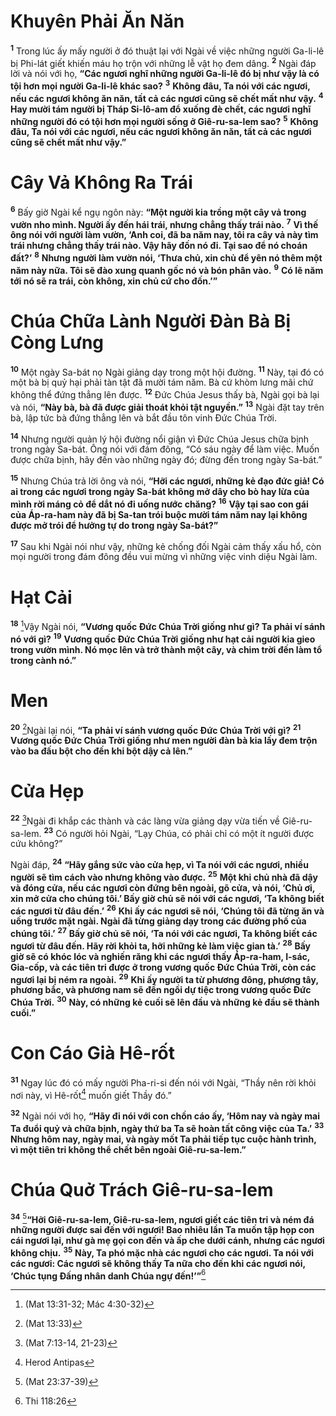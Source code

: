 # Khuyên Phải Ăn Năn

<sup><b>1</b></sup> Trong lúc ấy mấy người ở đó thuật lại với Ngài về việc những người Ga-li-lê bị Phi-lát giết khiến máu họ trộn với những lễ vật họ đem dâng. <sup><b>2</b></sup> Ngài đáp lời và nói với họ, **“Các ngươi nghĩ những người Ga-li-lê đó bị như vậy là có tội hơn mọi người Ga-li-lê khác sao?** <sup><b>3</b></sup> **Không đâu, Ta nói với các ngươi, nếu các ngươi không ăn năn, tất cả các ngươi cũng sẽ chết mất như vậy.** <sup><b>4</b></sup> **Hay mười tám người bị Tháp Si-lô-am đổ xuống đè chết, các ngươi nghĩ những người đó có tội hơn mọi người sống ở Giê-ru-sa-lem sao?** <sup><b>5</b></sup> **Không đâu, Ta nói với các ngươi, nếu các ngươi không ăn năn, tất cả các ngươi cũng sẽ chết mất như vậy.”**

# Cây Vả Không Ra Trái

<sup><b>6</b></sup> Bấy giờ Ngài kể ngụ ngôn này: **“Một người kia trồng một cây vả trong vườn nho mình. Người ấy đến hái trái, nhưng chẳng thấy trái nào.** <sup><b>7</b></sup> **Vì thế ông nói với người làm vườn, ‘Anh coi, đã ba năm nay, tôi ra cây vả này tìm trái nhưng chẳng thấy trái nào. Vậy hãy đốn nó đi. Tại sao để nó choán đất?’** <sup><b>8</b></sup> **Nhưng người làm vườn nói, ‘Thưa chủ, xin chủ để yên nó thêm một năm này nữa. Tôi sẽ đào xung quanh gốc nó và bón phân vào.** <sup><b>9</b></sup> **Có lẽ năm tới nó sẽ ra trái, còn không, xin chủ cứ cho đốn.’”**

# Chúa Chữa Lành Người Đàn Bà Bị Còng Lưng

<sup><b>10</b></sup> Một ngày Sa-bát nọ Ngài giảng dạy trong một hội đường. <sup><b>11</b></sup> Này, tại đó có một bà bị quỷ hại phải tàn tật đã mười tám năm. Bà cứ khòm lưng mãi chứ không thể đứng thẳng lên được. <sup><b>12</b></sup> Đức Chúa Jesus thấy bà, Ngài gọi bà lại và nói, **“Này bà, bà đã được giải thoát khỏi tật nguyền.”** <sup><b>13</b></sup> Ngài đặt tay trên bà, lập tức bà đứng thẳng lên và bắt đầu tôn vinh Đức Chúa Trời.

<sup><b>14</b></sup> Nhưng người quản lý hội đường nổi giận vì Đức Chúa Jesus chữa bịnh trong ngày Sa-bát. Ông nói với đám đông, “Có sáu ngày để làm việc. Muốn được chữa bịnh, hãy đến vào những ngày đó; đừng đến trong ngày Sa-bát.”

<sup><b>15</b></sup> Nhưng Chúa trả lời ông và nói, **“Hỡi các ngươi, những kẻ đạo đức giả! Có ai trong các ngươi trong ngày Sa-bát không mở dây cho bò hay lừa của mình rời máng cỏ để dắt nó đi uống nước chăng?** <sup><b>16</b></sup> **Vậy tại sao con gái của Áp-ra-ham này đã bị Sa-tan trói buộc mười tám năm nay lại không được mở trói để hưởng tự do trong ngày Sa-bát?”**

<sup><b>17</b></sup> Sau khi Ngài nói như vậy, những kẻ chống đối Ngài cảm thấy xấu hổ, còn mọi người trong đám đông đều vui mừng vì những việc vinh diệu Ngài làm.

# Hạt Cải

<sup><b>18</b></sup> [^1@-05fa787f-6103-420c-b00e-788ec7a5f60f]Vậy Ngài nói, **“Vương quốc Đức Chúa Trời giống như gì? Ta phải ví sánh nó với gì?** <sup><b>19</b></sup> **Vương quốc Đức Chúa Trời giống như hạt cải người kia gieo trong vườn mình. Nó mọc lên và trở thành một cây, và chim trời đến làm tổ trong cành nó.”**

# Men

<sup><b>20</b></sup> [^2@-05fa787f-6103-420c-b00e-788ec7a5f60f]Ngài lại nói, **“Ta phải ví sánh vương quốc Đức Chúa Trời với gì?** <sup><b>21</b></sup> **Vương quốc Đức Chúa Trời giống như men người đàn bà kia lấy đem trộn vào ba đấu bột cho đến khi bột dậy cả lên.”**

# Cửa Hẹp

<sup><b>22</b></sup> [^3@-05fa787f-6103-420c-b00e-788ec7a5f60f]Ngài đi khắp các thành và các làng vừa giảng dạy vừa tiến về Giê-ru-sa-lem. <sup><b>23</b></sup> Có người hỏi Ngài, “Lạy Chúa, có phải chỉ có một ít người được cứu không?”

Ngài đáp, <sup><b>24</b></sup> **“Hãy gắng sức vào cửa hẹp, vì Ta nói với các ngươi, nhiều người sẽ tìm cách vào nhưng không vào được.** <sup><b>25</b></sup> **Một khi chủ nhà đã dậy và đóng cửa, nếu các ngươi còn đứng bên ngoài, gõ cửa, và nói, ‘Chủ ơi, xin mở cửa cho chúng tôi.’ Bấy giờ chủ sẽ nói với các ngươi, ‘Ta không biết các ngươi từ đâu đến.’** <sup><b>26</b></sup> **Khi ấy các ngươi sẽ nói, ‘Chúng tôi đã từng ăn và uống trước mặt ngài. Ngài đã từng giảng dạy trong các đường phố của chúng tôi.’** <sup><b>27</b></sup> **Bấy giờ chủ sẽ nói, ‘Ta nói với các ngươi, Ta không biết các ngươi từ đâu đến. Hãy rời khỏi ta, hỡi những kẻ làm việc gian tà.’** <sup><b>28</b></sup> **Bấy giờ sẽ có khóc lóc và nghiến răng khi các ngươi thấy Áp-ra-ham, I-sác, Gia-cốp, và các tiên tri được ở trong vương quốc Đức Chúa Trời, còn các ngươi lại bị ném ra ngoài.** <sup><b>29</b></sup> **Khi ấy người ta từ phương đông, phương tây, phương bắc, và phương nam sẽ đến ngồi dự tiệc trong vương quốc Đức Chúa Trời.** <sup><b>30</b></sup> **Này, có những kẻ cuối sẽ lên đầu và những kẻ đầu sẽ thành cuối.”**

# Con Cáo Già Hê-rốt

<sup><b>31</b></sup> Ngay lúc đó có mấy người Pha-ri-si đến nói với Ngài, “Thầy nên rời khỏi nơi này, vì Hê-rốt[^1-05fa787f-6103-420c-b00e-788ec7a5f60f] muốn giết Thầy đó.”

<sup><b>32</b></sup> Ngài nói với họ, **“Hãy đi nói với con chồn cáo ấy, ‘Hôm nay và ngày mai Ta đuổi quỷ và chữa bịnh, ngày thứ ba Ta sẽ hoàn tất công việc của Ta.’** <sup><b>33</b></sup> **Nhưng hôm nay, ngày mai, và ngày mốt Ta phải tiếp tục cuộc hành trình, vì một tiên tri không thể chết bên ngoài Giê-ru-sa-lem.”**

# Chúa Quở Trách Giê-ru-sa-lem

<sup><b>34</b></sup> [^4@-05fa787f-6103-420c-b00e-788ec7a5f60f]**“Hỡi Giê-ru-sa-lem, Giê-ru-sa-lem, ngươi giết các tiên tri và ném đá những người được sai đến với ngươi! Bao nhiêu lần Ta muốn tập họp con cái ngươi lại, như gà mẹ gọi con đến và ấp che dưới cánh, nhưng các ngươi không chịu.** <sup><b>35</b></sup> **Này, Ta phó mặc nhà các ngươi cho các ngươi. Ta nói với các ngươi: Các ngươi sẽ không thấy Ta nữa cho đến khi các ngươi nói, ‘Chúc tụng Đấng nhân danh Chúa ngự đến!’”**[^2-05fa787f-6103-420c-b00e-788ec7a5f60f]

[^1-05fa787f-6103-420c-b00e-788ec7a5f60f]: Herod Antipas

[^2-05fa787f-6103-420c-b00e-788ec7a5f60f]: Thi 118:26

[^1@-05fa787f-6103-420c-b00e-788ec7a5f60f]: (Mat 13:31-32; Mác 4:30-32)

[^2@-05fa787f-6103-420c-b00e-788ec7a5f60f]: (Mat 13:33)

[^3@-05fa787f-6103-420c-b00e-788ec7a5f60f]: (Mat 7:13-14, 21-23)

[^4@-05fa787f-6103-420c-b00e-788ec7a5f60f]: (Mat 23:37-39)
